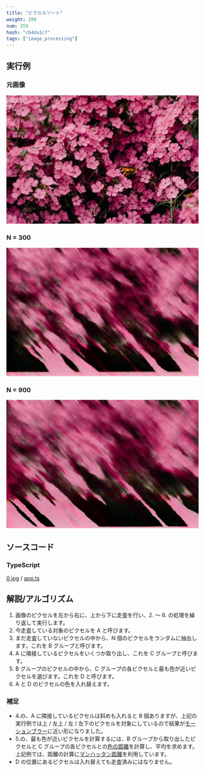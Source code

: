 ```yaml
---
title: "ピクセルソート"
weight: 200
num: 359
hash: "cb4da1c7"
tags: ["image_processing"]
---
```


## 実行例

### 元画像

![](./static/images/cb4da1c7/0.jpg)

### N = 300

![](./static/images/cb4da1c7/1.png)

### N = 900

![](./static/images/cb4da1c7/2.png)

## ソースコード

### TypeScript

[0.jpg](./static/code/cb4da1c7/0.jpg) / [app.ts](./static/code/cb4da1c7/app.ts)

## 解説/アルゴリズム

1. 画像のピクセルを左から右に、上から下に走査を行い、2. ～ 6. の処理を繰り返して実行します。
1. 今走査している対象のピクセルを A と呼びます。
1. まだ走査していないピクセルの中から、N 個のピクセルをランダムに抽出します。これを B グループと呼びます。
1. A に隣接しているピクセルをいくつか取り出し、これを C グループと呼びます。
1. B グループのピクセルの中から、C グループの各ピクセルと最も色が近いピクセルを選びます。これを D と呼びます。
1. A と D のピクセルの色を入れ替えます。

### 補足

- 4.の、A に隣接しているピクセルは斜めも入れると 8 個ありますが、上記の実行例では上 / 左上 / 左 / 左下のピクセルを対象にしているので結果が[モーションブラー](/8e0a4461)に近い形になりました。
- 5.の、最も色が近いピクセルを計算するには、B グループから取り出したピクセルと C グループの各ピクセルとの[色の距離](/9cb15253)を計算し、平均を求めます。上記例では、距離の計算に[マンハッタン距離](/3385ebb2)を利用しています。
- D の位置にあるピクセルは入れ替えても走査済みにはなりません。
